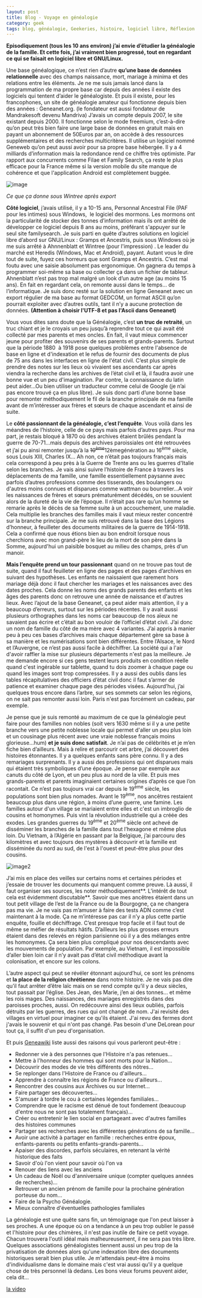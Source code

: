 ```yaml
---
layout: post
title: Blog - Voyage en généalogie
category: geek
tags: blog, généalogie, Geekeries, histoire, logiciel libre, Réflexion
---
```

**Episodiquement (tous les 10 ans environ) j’ai envie d’étudier la généalogie de la famille. Et cette fois, j’ai vraiment bien progressé, tout en regardant ce qui se faisait en logiciel libre et GNU/Linux.**

Une base généalogique, ce n’est rien d’autre **qu’une base de données relationnelle** avec des champs naissance, mort, mariage à minima et des relations entre les éléments. Je ne me suis jamais lancé dans la programmation de ma propre base car depuis des années il existe des logiciels qui tentent d’aider le généalogiste. Et puis il existe, pour les francophones, un site de généalogie amateur qui fonctionne depuis bien des années&nbsp;: Geneanet.org. (le fondateur est aussi fondateur de Mandrakesoft devenu Mandriva) J’avais un compte depuis 2007, le site existant depuis 2000. Il fonctionne selon le mode freemium, c’est-à-dire qu’on peut très bien faire une large base de données en gratuit mais en payant un abonnement de 50Euros par an, on accède à des ressources supplémentaires et des recherches multicritères. Il utilise un logiciel nommé Geneweb qu’on peut aussi avoir pour sa propre base hébergée. Il y a 4 milliards d’information mais la redondance rend ce chiffre très optimiste. Par rapport aux concurrents comme Filae et Family Search, ça reste le plus efficace pour la France même si la version mobile du site manque de cohérence et que l'application Android est complètement buggée.

![image](https://cheziceman.files.wordpress.com/2018/09/wintree.jpg)

*Ce que ça donne sous Wintree après export*

**Côté logiciel**, j’avais utilisé, il y a 10-15 ans, Personnal Ancestral File (PAF pour les intimes) sous Windows, &nbsp;le logiciel des mormons. Les mormons ont la particularité de stocker des tonnes d’information mais ils ont arrêté de développer ce logiciel depuis 8 ans au moins, préférant s'appuyer sur le seul site familysearch. Je suis parti en quête d’autres solutions en logiciel libre d’abord sur GNU/Linux&nbsp;: Gramps et Ancestris, puis sous Windows où je me suis arrêté à Ahnnenblatt et Wintree (pour l'impression) . Le leader du marché est Heredis (Windows, Mac et Android), payant. Autant vous le dire tout de suite, fuyez ces horreurs que sont Gramps et Ancestris. C’est mal foutu avec une saisie absolument pas ergonomique. On gagnera du temps à programmer soi-même sa base ou collecter ça dans un fichier de tableur. Ahnenblatt n’est pas trop mal malgré un look d’un autre age (au moins 15 ans). En fait en regardant cela, on remonte aussi dans le temps… de l’informatique. Je suis donc resté sur la solution en ligne Geneanet avec un export régulier de ma base au format GEDCOM, un format ASCII qu’on pourrait exploiter avec d’autres outils, tant il n’y a aucune protection de données. **(Attention à choisir l'UTF-8 et pas l'Ascii dans Geneanet)**

Vous vous dites sans doute que la Généalogie, c’est **un truc de retraité**, un truc chiant et je le croyais un peu jusqu’à reprendre tout ce qui avait été collecté par mes parents et mes oncles. En fait, il vaut mieux commencer jeune pour profiter des souvenirs de ses parents et grands-parents. Surtout que la période 1880 &nbsp;à 1918 pose quelques problèmes entre l'absence de base en ligne et d'indexation et le refus de fournir des documents de plus de 75 ans dans les interfaces en ligne de l'état civil. C’est plus simple de prendre des notes sur les lieux où vivaient ses ascendants car après viendra la recherche dans les archives de l’état civil et là, il faudra avoir une bonne vue et un peu d'imagination. Par contre, la connaissance du latin peut aider…Ou bien utiliser un traducteur comme celui de Google (je n’ai pas encore trouvé ça en plus libre). Je suis donc parti d’une bonne base pour remonter méthodiquement le fil de la branche principale de ma famille avant de m’intéresser aux frères et sœurs de chaque ascendant et ainsi de suite.

Le **côté passionnant de la généalogie, c’est l’enquête**. Vous voilà dans les méandres de l’histoire, celle de ce pays mais parfois d’autres pays. Pour ma part, je restais bloqué à 1870 où des archives étaient brûlés pendant la guerre de 70-71…mais depuis des archives paroissiales ont été retrouvées et j’ai pu ainsi remonter jusqu’à la <del>10<sup>ème</sup></del>12èmegénération au 16<sup>ème</sup> siècle, sous Louis XIII, Charles IX… Ah non, ce n’était pas toujours français mais cela correspond à peu près à la Guerre de Trente ans ou les guerres d'Italie selon les branches. Je vais ainsi suivre l’histoire de France à travers les déplacements de ma famille, une famille essentiellement paysanne avec parfois d’autres professions comme des tisserands, des boulangers ou d'autres moins connues et disparues comme wattman ou bourrelier…A voir les naissances de frères et sœurs prématurément décédés, on se souvient alors de la dureté de la vie de l’époque. Il n’était pas rare qu’un homme se remarie après le décès de sa femme suite à un accouchement, une maladie. Cela multiplie les branches des familles mais il vaut mieux rester concentré sur la branche principale. Je me suis retrouvé dans la base des Légions d’honneur, à feuilleter des documents militaires de la guerre de 1914-1918. Cela a confirmé que nous étions bien au bon endroit lorsque nous cherchions avec mon grand-père le lieu de la mort de son père dans la Somme, aujourd'hui un paisible bosquet au milieu des champs, près d'un manoir.

**Mais l’enquête prend un tour passionnant** quand on ne trouve pas tout de suite, quand il faut feuilleter en ligne des pages et des pages d’archives en suivant des hypothèses. Les enfants ne naissaient que rarement hors mariage déjà donc il faut chercher les mariages et les naissances avec des dates proches. Cela donne les noms des grands parents des enfants et les âges des parents donc on retrouve une année de naissance et d'autres lieux. Avec l’ajout de la base Geneanet, ça peut aider mais attention, il y a beaucoup d’erreurs, surtout sur les périodes récentes. Il y avait aussi plusieurs orthographes dans les noms car beaucoup de nos aïeux ne savaient pas écrire et c’était au bon vouloir de l’officiel d’état civil. J’ai donc un nom de famille du côté de ma mère avec 4 variantes. J’ai appris à manier peu à peu ces bases d’archives mais chaque département gère sa base à sa manière et les numérisations sont bien différentes. Entre l’Alsace, le Nord et l’Auvergne, ce n’est pas aussi facile à déchiffrer. La société qui a l'air d'avoir raffler la mise sur plusieurs départements n'est pas la meilleure. Je me demande encore si ces gens testent leurs produits en condition réelle quand c'est ingérable sur tablette, quand tu dois zoomer à chaque page ou quand les images sont trop compressées. Il y a aussi des oublis dans les tables récapitulatives des officiers d’état civil donc il faut s’armer de patience et examiner chaque page des périodes visées. Aujourd’hui, j’ai quelques trous encore dans l’arbre, sur ses sommets car selon les régions, on ne sait pas remonter aussi loin. Paris n'est pas forcément un cadeau, par exemple.

Je pense que je suis remonté au maximum de ce que la généalogie peut faire pour des familles non nobles (soit vers 1630 même si il y a une petite branche vers une petite noblesse locale qui permet d'aller un peu plus loin et un cousinage plus récent avec une vraie noblesse français moins glorieuse...hum) **et je suis donc satisfait**. Je n’ai pas de célébrités et je m’en fiche bien d’ailleurs. Mais à relire et parcourir cet arbre, j’ai découvert des histoires étonnantes. Il y a quelques enfants sans père connu. Il y a des remariages surprenants. Il y a aussi des professions qui ont disparues mais qui étaient très symboliques d’une époque. Je pense par exemple aux canuts du côté de Lyon, et un peu plus au nord de la ville. Et puis mes grands-parents et parents imaginaient certaines origines d’après ce que l’on racontait. Ce n’est pas toujours vrai car depuis le 19<sup>ème</sup> siècle, les populations sont bien plus nomades. Avant le 19<sup>ème</sup>, nos ancêtres restaient beaucoup plus dans une région, à moins d’une guerre, une famine. Les familles autour d'un village se mariaient entre elles et c'est un imbroglio de cousins et homonymes. Puis vint la révolution industrielle qui a créée des exodes. Les grandes guerres du 19<sup>ème</sup> et 20<sup>ème</sup> siècle ont achevé de disséminer les branches de la famille dans tout l’hexagone et même plus loin. Du Vietnam, à l’Algérie en passant par la Belgique, j’ai parcouru des kilomètres et avec toujours des mystères à découvrir et la famille est disséminée du nord au sud, de l'est à l'ouest et peut-être plus pour des cousins.

![image2](https://cheziceman.files.wordpress.com/2018/09/geneanet.jpg)

J’ai mis en place des veilles sur certains noms et certaines périodes et j’essaie de trouver les documents qui manquent comme preuve. Là aussi, il faut organiser ses sources, les noter méthodiquement**. L’intérêt de tout cela est évidemment discutable**. Savoir que mes ancêtres étaient dans un tout petit village de l’est de la France ou de la Bourgogne, ça ne changera pas ma vie. Je ne vais pas m’amuser à faire des tests ADN comme c’est maintenant à la mode. Ça ne m’intéresse pas car il n’y a plus cette partie enquête, fouille et déchiffrage. C’est presque trop facile et il faut tout de même se méfier de résultats hâtifs. D’ailleurs les plus grosses erreurs étaient dans des relevés en région parisienne où il y a des mélanges entre les homonymes. Ça sera bien plus compliqué pour nos descendants avec les mouvements de population. Par exemple, au Vietnam, il est impossible d’aller bien loin car il n’y avait pas d’état civil méthodique avant la colonisation, et encore sur les colons.

L’autre aspect qui peut se révéler étonnant aujourd’hui, ce sont les prénoms et **la place de la religion chrétienne** dans notre histoire. Je ne vais pas dire qu’il faut arrêter d’être laïc mais on se rend compte qu’il y a deux siècles, tout passait par l’église. Des Jean, des Marie, j’en ai des tonnes… et même les rois mages. Des naissances, des mariages enregistrés dans des paroisses proches, aussi. On redécouvre ainsi des lieux oubliés, parfois détruits par les guerres, des rues qui ont changé de nom. J'ai revisité des villages en virtuel pour imaginer ce qu'ils étaient. J'ai revu des fermes dont j'avais le souvenir et qui n'ont pas changé. Pas besoin d'une DeLorean pour tout ça, il suffit d'un peu d'organisation.

Et puis <a href="https://fr.geneawiki.com/index.php/Pourquoi_faire_sa_g%C3%A9n%C3%A9alogie_%3F">Geneawiki</a> liste aussi des raisons qui vous parleront peut-être :

* Redonner vie à des personnes que l'Histoire n'a pas retenues...
* Mettre à l'honneur des hommes qui sont morts pour la Nation...
* Découvrir des modes de vie très différents des nôtres...
* Se replonger dans l'Histoire de France ou d'ailleurs...
* Apprendre à connaître les régions de France ou d'ailleurs...
* Rencontrer des cousins aux Archives ou sur Internet...
* Faire partager ses découvertes...
* S'amuser à tordre le cou à certaines légendes familiales...
* Comprendre que le racisme est dénué de tout fondement (beaucoup d'entre nous ne sont pas totalement français)...
* Créer ou entretenir le lien social en partageant avec d'autres familles des histoires communes
* Partager ses recherches avec les différentes générations de sa famille...
* Avoir une activité à partager en famille&nbsp;: recherches entre époux, enfants-parents ou petits enfants-grands-parents...
* Apaiser des discordes, parfois séculaires, en retenant la vérité historique des faits
* Savoir d'où l'on vient pour savoir où l'on va
* Renouer des liens avec les anciens
* Un cadeau de Noël ou d'anniversaire unique (compter quelques années de recherches)...
* Retrouver un ancien prénom de famille pour la prochaine génération porteuse du nom...
* Faire de la Psycho Généalogie.
* Mieux connaître d'éventuelles pathologies familiales

La généalogie est une quête sans fin, un témoignage que l'on peut laisser à ses proches. A une époque où on a tendance à un peu trop oublier le passé et l'histoire pour des chimères, il n'est pas inutile de faire ce petit voyage. Chacun trouvera l'outil idéal mais malheureusement, il ne sera pas très libre. Quelques associations généalogistes tiennent aussi un peu trop de la privatisation de données alors qu'une indexation libre des documents historiques serait bien plus utile. Je m'attendais peut-être à moins d'individualisme dans le domaine mais c'est vrai aussi qu'il y a quelque chose de très personnel là dedans. Les bons vieux forums peuvent aider, cela dit...

[la video](https://www.youtube.com/watch?v=8erwgHLfCm8)

